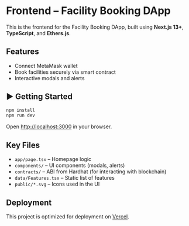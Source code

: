 #  Frontend – Facility Booking DApp

This is the frontend for the Facility Booking DApp, built using **Next.js 13+**, **TypeScript**, and **Ethers.js**.

##  Features

- Connect MetaMask wallet
- Book facilities securely via smart contract
- Interactive modals and alerts

## ▶ Getting Started

```bash
npm install
npm run dev
```

Open [http://localhost:3000](http://localhost:3000) in your browser.

##  Key Files

- `app/page.tsx` – Homepage logic
- `components/` – UI components (modals, alerts)
- `contracts/` – ABI from Hardhat (for interacting with blockchain)
- `data/Features.tsx` – Static list of features
- `public/*.svg` – Icons used in the UI


##  Deployment

This project is optimized for deployment on [Vercel](https://vercel.com).
